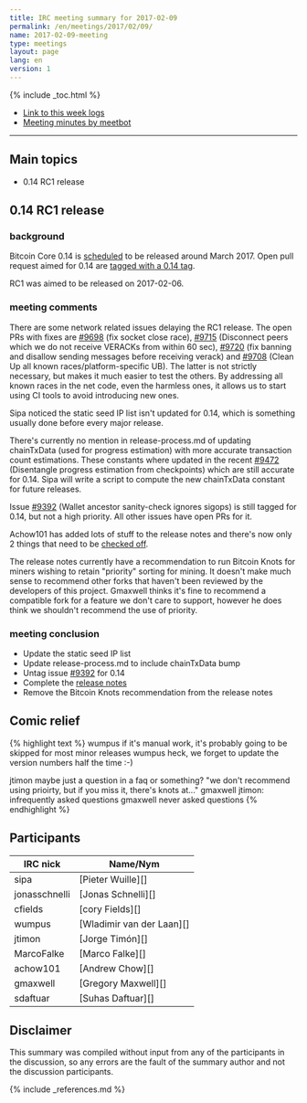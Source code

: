 ```yaml
---
title: IRC meeting summary for 2017-02-09
permalink: /en/meetings/2017/02/09/
name: 2017-02-09-meeting
type: meetings
layout: page
lang: en
version: 1
---
```

{% include _toc.html %}
 
- [Link to this week logs](https://botbot.me/freenode/bitcoin-core-dev/2017-02-09/?msg=80720449&page=2)
- [Meeting minutes by meetbot](http://www.erisian.com.au/meetbot/bitcoin-core-dev/2017/bitcoin-core-dev.2017-02-09-19.01.html)
 
---

## Main topics

- 0.14 RC1 release

## 0.14 RC1 release

### background

Bitcoin Core 0.14 is [scheduled][#8719] to be released around March 2017. Open pull request aimed for 0.14 are [tagged with a 0.14 tag](https://github.com/bitcoin/bitcoin/pulls?q=is%3Aopen+is%3Apr+milestone%3A0.14.0).

RC1 was aimed to be released on 2017-02-06.

### meeting comments

There are some network related issues delaying the RC1 release. The open PRs with fixes are [#9698][] (fix socket close race), [#9715][] (Disconnect peers which we do not receive VERACKs from within 60 sec), [#9720][] (fix banning and disallow sending messages before receiving verack) and [#9708][] (Clean Up all known races/platform-specific UB). The latter is not strictly necessary, but makes it much easier to test the others. By addressing all known races in the net code, even the harmless ones, it allows us to start using CI tools to avoid introducing new ones.

Sipa noticed the static seed IP list isn't updated for 0.14, which is something usually done before every major release.

There's currently no mention in release-process.md of updating chainTxData (used for progress estimation) with more accurate transaction count estimations. These constants where updated in the recent [#9472][] (Disentangle progress estimation from checkpoints) which are still accurate for 0.14. Sipa will write a script to compute the new chainTxData constant for future releases.

Issue [#9392][] (Wallet ancestor sanity-check ignores sigops) is still tagged for 0.14, but not a high priority. All other issues have open PRs for it.

Achow101 has added lots of stuff to the release notes and there's now only 2 things that need to be [checked off][#8455]. 

The release notes currently have a recommendation to run Bitcoin Knots for miners wishing to retain "priority" sorting for mining. It doesn't make much sense to recommend other forks that haven't been reviewed by the developers of this project. Gmaxwell thinks it's fine to recommend a compatible fork for a feature we don't care to support, however he does think we shouldn't recommend the use of priority.

### meeting conclusion

- Update the static seed IP list
- Update release-process.md to include chainTxData bump
- Untag issue [#9392][] for 0.14
- Complete the [release notes][#8455]
- Remove the Bitcoin Knots recommendation from the release notes

## Comic relief

{% highlight text %}
wumpus           if it's manual work, it's probably going to be skipped for most minor releases
wumpus           heck, we forget to update the version numbers half the time :-)

jtimon           maybe just a question in a faq or something? "we don't recommend using prioirty, but if you miss it, there's knots at..."
gmaxwell         jtimon: infrequently asked questions
gmaxwell         never asked questions
{% endhighlight %}

## Participants
 
| IRC nick        | Name/Nym                  |
|-----------------|---------------------------|
| sipa            | [Pieter Wuille][]         |
| jonasschnelli   | [Jonas Schnelli][]        |
| cfields         | [cory Fields][]           |
| wumpus          | [Wladimir van der Laan][] |
| jtimon          | [Jorge Timón][]           |
| MarcoFalke      | [Marco Falke][]           |
| achow101        | [Andrew Chow][]           |
| gmaxwell        | [Gregory Maxwell][]       |
| sdaftuar        | [Suhas Daftuar][]         |

## Disclaimer
 
This summary was compiled without input from any of the participants in the discussion, so any errors are the fault of the summary author and not the discussion participants.

[#9698]: https://github.com/bitcoin/bitcoin/pull/9698
[#9715]: https://github.com/bitcoin/bitcoin/pull/9715
[#9720]: https://github.com/bitcoin/bitcoin/pull/9720
[#9708]: https://github.com/bitcoin/bitcoin/pull/9708
[#9472]: https://github.com/bitcoin/bitcoin/pull/9472
[#8719]: https://github.com/bitcoin/bitcoin/issues/8719
[#9392]: https://github.com/bitcoin/bitcoin/issues/9392
[#8455]: https://github.com/bitcoin/bitcoin/issues/8455

{% include _references.md %}
